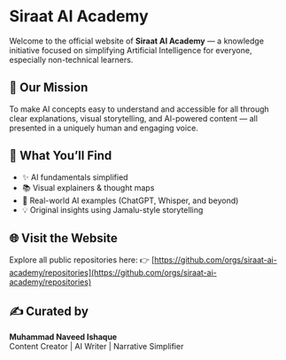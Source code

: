 # Siraat AI Academy

Welcome to the official website of **Siraat AI Academy** — a knowledge initiative focused on simplifying Artificial Intelligence for everyone, especially non-technical learners.

## 🎯 Our Mission

To make AI concepts easy to understand and accessible for all through clear explanations, visual storytelling, and AI-powered content — all presented in a uniquely human and engaging voice.

## 🧠 What You’ll Find

- ✨ AI fundamentals simplified
- 📚 Visual explainers & thought maps
- 🤖 Real-world AI examples (ChatGPT, Whisper, and beyond)
- 💡 Original insights using Jamalu-style storytelling

## 🌐 Visit the Website

Explore all public repositories here:
👉 [https://github.com/orgs/siraat-ai-academy/repositories](https://github.com/orgs/siraat-ai-academy/repositories)

## ✍️ Curated by

**Muhammad Naveed Ishaque**  
Content Creator | AI Writer | Narrative Simplifier  
